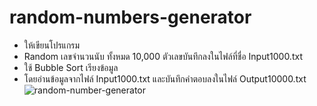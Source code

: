 # random-numbers-generator
- ให้เขียนโปรแกรม  
- Random เลขจำนวนนับ ทั้งหมด 10,000 ตัวเลขบันทึกลงในไฟล์ที่ชื่อ Input1000.txt
- ใช้ Bubble Sort เรียงข้อมูล 
- โดยอ่านข้อมูลจากไฟล์ Input1000.txt และบันทึกคำตอบลงในไฟล์ Output10000.txt
![random-number-generator](https://user-images.githubusercontent.com/78017906/150176539-ad55eba8-df15-44f2-925f-abd86574a559.png)
